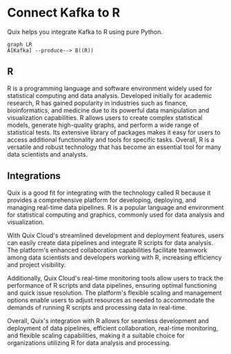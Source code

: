 # Connect Kafka to R

Quix helps you integrate Kafka to R using pure Python.

```mermaid
graph LR
A[Kafka] --produce--> B((R))
```

## R

R is a programming language and software environment widely used for statistical computing and data analysis. Developed initially for academic research, R has gained popularity in industries such as finance, bioinformatics, and medicine due to its powerful data manipulation and visualization capabilities. R allows users to create complex statistical models, generate high-quality graphs, and perform a wide range of statistical tests. Its extensive library of packages makes it easy for users to access additional functionality and tools for specific tasks. Overall, R is a versatile and robust technology that has become an essential tool for many data scientists and analysts.

## Integrations

Quix is a good fit for integrating with the technology called R because it provides a comprehensive platform for developing, deploying, and managing real-time data pipelines. R is a popular language and environment for statistical computing and graphics, commonly used for data analysis and visualization. 

With Quix Cloud's streamlined development and deployment features, users can easily create data pipelines and integrate R scripts for data analysis. The platform's enhanced collaboration capabilities facilitate teamwork among data scientists and developers working with R, increasing efficiency and project visibility. 

Additionally, Quix Cloud's real-time monitoring tools allow users to track the performance of R scripts and data pipelines, ensuring optimal functioning and quick issue resolution. The platform's flexible scaling and management options enable users to adjust resources as needed to accommodate the demands of running R scripts and processing data in real-time.

Overall, Quix's integration with R allows for seamless development and deployment of data pipelines, efficient collaboration, real-time monitoring, and flexible scaling capabilities, making it a suitable choice for organizations utilizing R for data analysis and processing.

